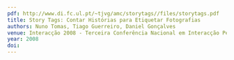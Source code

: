 ```yaml
---
pdf: http://www.di.fc.ul.pt/~tjvg/amc/storytags//files/storytags.pdf
title: Story Tags: Contar Histórias para Etiquetar Fotografias
authors: Nuno Tomas, Tiago Guerreiro, Daniel Gonçalves
venue: Interacção 2008 - Terceira Conferência Nacional em Interacção Pessoa-Máquina. Évora, Portugal, October, 2008
year: 2008
doi: 
---
```

